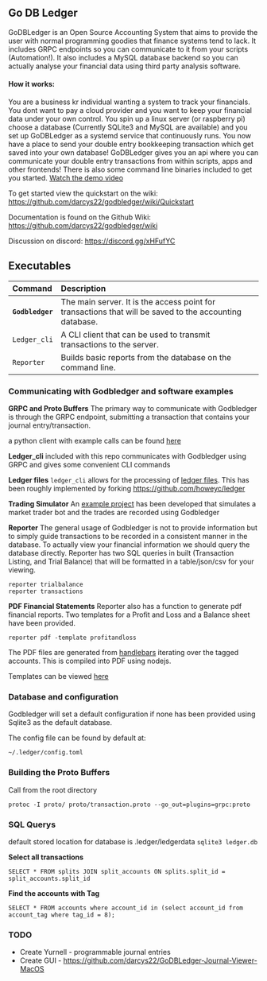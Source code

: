 ## Go DB Ledger

GoDBLedger is an Open Source Accounting System that aims to provide the user with normal programming goodies that finance systems tend to lack. It includes GRPC endpoints so you can communicate to it from your scripts (Automation!). It also includes a MySQL database backend so you can actually analyse your financial data using third party analysis software.

#### How it works:
You are a business kr individual wanting a system to track your financials. You dont want to pay a cloud provider and you want to keep your financial data under your own control. You spin up a linux server (or raspberry pi) choose a database (Currently SQLite3 and MySQL are available) and you set up GoDBLedger as a systemd service that continuously runs. You now have a place to send your double entry bookkeeping transaction which get saved into your own database! GoDBLedger gives you an api where you can communicate your double entry transactions from within scripts, apps and other frontends! There is also some command line binaries included to get you started.
[Watch the demo video](https://youtu.be/svyw9EOZuuc)

To get started view the quickstart on the wiki:
https://github.com/darcys22/godbledger/wiki/Quickstart

Documentation is found on the Github Wiki:
https://github.com/darcys22/godbledger/wiki

Discussion on discord:
https://discord.gg/xHFufYC

## Executables

| Command| Description |
| :----------------- | :---------------------------------------------------------------------------------------------------------| 
| **`Godbledger`**    | The main server. It is the access point for transactions that will be saved to the accounting database. |
| `Ledger_cli`     | A CLI client that can be used to transmit transactions to the server.                             |
| `Reporter`      | Builds basic reports from the database on the command line.                                             |

### Communicating with Godbledger and software examples

**GRPC and Proto Buffers**
The primary way to communicate with Godbledger is through the GRPC endpoint, submitting a transaction that contains your journal entry/transaction.

a python client with example calls can be found [here](https://github.com/darcys22/godbledger-pythonclient)

**Ledger_cli** included with this repo communicates with Godbledger using GRPC and gives some convenient CLI commands

**Ledger files** `ledger_cli` allows for the processing of [ledger files](https://www.ledger-cli.org/). This has been roughly implemented by forking https://github.com/howeyc/ledger

**Trading Simulator** 
An [example project](https://github.com/darcys22/Trading-Simulator) has been developed that simulates a market trader bot and the trades are recorded using Godbledger

**Reporter**
The general usage of Godbledger is not to provide information but to simply guide transactions to be recorded in a consistent manner in the database. To actually view your financial information we should query the database directly. Reporter has two SQL queries in built (Transaction Listing, and Trial Balance) that will be formatted in a table/json/csv for your viewing.

```
reporter trialbalance
reporter transactions
```

**PDF Financial Statements**
Reporter also has a function to generate pdf financial reports. Two templates for a Profit and Loss and a Balance sheet have been provided.

```
reporter pdf -template profitandloss
```

The PDF files are generated from [handlebars](https://handlebarsjs.com/) iterating over the tagged accounts. This is compiled into PDF using nodejs.

Templates can be viewed [here](https://github.com/darcys22/pdf-generator)

### Database and configuration

Godbledger will set a default configuration if none has been provided using Sqlite3 as the default database.

The config file can be found by default at:
```
~/.ledger/config.toml
```

### Building the Proto Buffers
Call from the root directory
```
protoc -I proto/ proto/transaction.proto --go_out=plugins=grpc:proto
```

### SQL Querys
default stored location for database is .ledger/ledgerdata `sqlite3 ledger.db`

**Select all transactions**
```
SELECT * FROM splits JOIN split_accounts ON splits.split_id = split_accounts.split_id

```

**Find the accounts with Tag**
```
SELECT * FROM accounts where account_id in (select account_id from account_tag where tag_id = 8);

```

### TODO
- Create Yurnell - programmable journal entries
- Create GUI - https://github.com/darcys22/GoDBLedger-Journal-Viewer-MacOS
